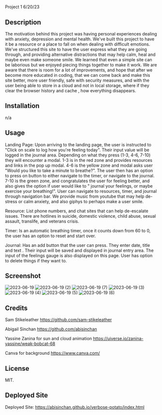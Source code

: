 # <verbose-potatoe>
Project 1 6/20/23

## Description
The motivation behind this project was having personal experiences dealing with anxiety, depression and mental health. We've built this project to have it be a resource or a place to fall on when dealing with difficult emotions. We've structured this site to have the user express what they are going through, and providing alternative distractions that may help calm, heal and maybe even make someone smile. We learned that even a simple site can be laborious but we enjoyed piecing things together to make it work. We are aware that there is room for a lot of improvements, and hope that after we become more educated in coding, that we can come back and make this site better, more user friendly, safe with security measures, and with the user being able to  store in a cloud and not in local storage, where if they clear the browser history and cache , how everything disappears. 

## Installation
n/a

## Usage
Landing Page:
Upon arriving to the landing page, the user is instructed to "Click on scale to log how you're feeling today". Their input value will be logged in the journal area. Depending on what they press (1-3, 4-6, 7-10) they will encounter a modal. 1-3 is in the red zone and provides resources and links in the pop up modal. 4-6 is the yellow zone and modal asks user "Would you like to take a minute to breathe?". The user then has an option to press on button to either navigate to the timer, or navigate to the journal. 7-10 is the green zone, and congratulates the user for feeling better, and also gives the option if user would like to " journal your feelings, or maybe exercise your breathing!". User can navigate to resources, timer, and journal through navigation bar. We provide music from youtube that may help de-stress or calm anxiety, and also giphys to perhaps make a user smile. 

Resource:
List phone numbers, and chat sites that can help de-escalate issues. There are hotlines in suicide, domestic violence, child abuse, sexual assault, translife, and veterans crisis. 

Timer:
Is an automatic breathing timer, once it counts down from 60 to 0, the user has an option to reset and start over. 

Journal: 
Has an add button that the user can press. They enter date, title and text . Their input will be saved and displayed in journal entry area. The input of the feelings gauge is also displayed on this page. User has option to delete things if they want to. 

## Screenshot
![2023-06-19](https://github.com/abisinchan/verbose-potato/assets/132783183/3ead7b53-342d-4b98-ba1e-f9876cb122fe)
![2023-06-19 (2)](https://github.com/abisinchan/verbose-potato/assets/132783183/d7e26f42-1c9a-4e41-816f-ef880ef7e0ed)
![2023-06-19 (7)](https://github.com/abisinchan/verbose-potato/assets/132783183/f5b3f17c-b430-40c8-ad86-928eb289285f)
![2023-06-19 (3)](https://github.com/abisinchan/verbose-potato/assets/132783183/80bdae9d-b341-4a68-91ab-345f3a79c8a8)
![2023-06-19 (4)](https://github.com/abisinchan/verbose-potato/assets/132783183/b9214720-d25e-4c50-8638-a54d3714c271)
![2023-06-19 (5)](https://github.com/abisinchan/verbose-potato/assets/132783183/41e317ca-7cc3-4204-9a0c-9f04accc7361)
![2023-06-19 (6)](https://github.com/abisinchan/verbose-potato/assets/132783183/68c737b7-d391-4896-94a1-67cb8016d5bf)


## Credits
Sam Stikeleather
https://github.com/sam-stikeleather

Abigail Sinchan
https://github.com/abisinchan

Yassine Zanina for sun and cloud animation
https://uiverse.io/zanina-yassine/weak-bobcat-68

Canva for background
https://www.canva.com/



## License
MIT. 

## Deployed Site
Deployed Site:
https://abisinchan.github.io/verbose-potato/index.html





